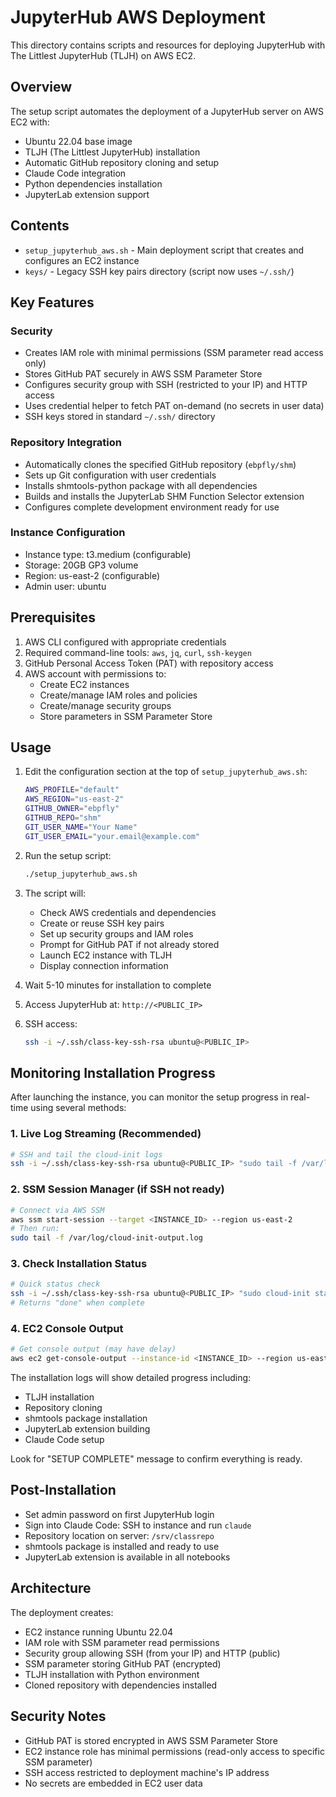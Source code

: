 # JupyterHub AWS Deployment

This directory contains scripts and resources for deploying JupyterHub with The Littlest JupyterHub (TLJH) on AWS EC2.

## Overview

The setup script automates the deployment of a JupyterHub server on AWS EC2 with:
- Ubuntu 22.04 base image
- TLJH (The Littlest JupyterHub) installation
- Automatic GitHub repository cloning and setup
- Claude Code integration
- Python dependencies installation
- JupyterLab extension support

## Contents

- `setup_jupyterhub_aws.sh` - Main deployment script that creates and configures an EC2 instance
- `keys/` - Legacy SSH key pairs directory (script now uses `~/.ssh/`)

## Key Features

### Security
- Creates IAM role with minimal permissions (SSM parameter read access only)
- Stores GitHub PAT securely in AWS SSM Parameter Store
- Configures security group with SSH (restricted to your IP) and HTTP access
- Uses credential helper to fetch PAT on-demand (no secrets in user data)
- SSH keys stored in standard `~/.ssh/` directory

### Repository Integration
- Automatically clones the specified GitHub repository (`ebpfly/shm`)
- Sets up Git configuration with user credentials
- Installs shmtools-python package with all dependencies
- Builds and installs the JupyterLab SHM Function Selector extension
- Configures complete development environment ready for use

### Instance Configuration
- Instance type: t3.medium (configurable)
- Storage: 20GB GP3 volume
- Region: us-east-2 (configurable)
- Admin user: ubuntu

## Prerequisites

1. AWS CLI configured with appropriate credentials
2. Required command-line tools: `aws`, `jq`, `curl`, `ssh-keygen`
3. GitHub Personal Access Token (PAT) with repository access
4. AWS account with permissions to:
   - Create EC2 instances
   - Create/manage IAM roles and policies
   - Create/manage security groups
   - Store parameters in SSM Parameter Store

## Usage

1. Edit the configuration section at the top of `setup_jupyterhub_aws.sh`:
   ```bash
   AWS_PROFILE="default"
   AWS_REGION="us-east-2"
   GITHUB_OWNER="ebpfly"
   GITHUB_REPO="shm"
   GIT_USER_NAME="Your Name"
   GIT_USER_EMAIL="your.email@example.com"
   ```

2. Run the setup script:
   ```bash
   ./setup_jupyterhub_aws.sh
   ```

3. The script will:
   - Check AWS credentials and dependencies
   - Create or reuse SSH key pairs
   - Set up security groups and IAM roles
   - Prompt for GitHub PAT if not already stored
   - Launch EC2 instance with TLJH
   - Display connection information

4. Wait 5-10 minutes for installation to complete

5. Access JupyterHub at: `http://<PUBLIC_IP>`

6. SSH access:
   ```bash
   ssh -i ~/.ssh/class-key-ssh-rsa ubuntu@<PUBLIC_IP>
   ```

## Monitoring Installation Progress

After launching the instance, you can monitor the setup progress in real-time using several methods:

### 1. Live Log Streaming (Recommended)
```bash
# SSH and tail the cloud-init logs
ssh -i ~/.ssh/class-key-ssh-rsa ubuntu@<PUBLIC_IP> "sudo tail -f /var/log/cloud-init-output.log"
```

### 2. SSM Session Manager (if SSH not ready)
```bash
# Connect via AWS SSM
aws ssm start-session --target <INSTANCE_ID> --region us-east-2
# Then run:
sudo tail -f /var/log/cloud-init-output.log
```

### 3. Check Installation Status
```bash
# Quick status check
ssh -i ~/.ssh/class-key-ssh-rsa ubuntu@<PUBLIC_IP> "sudo cloud-init status"
# Returns "done" when complete
```

### 4. EC2 Console Output
```bash
# Get console output (may have delay)
aws ec2 get-console-output --instance-id <INSTANCE_ID> --region us-east-2 --output text
```

The installation logs will show detailed progress including:
- TLJH installation
- Repository cloning
- shmtools package installation
- JupyterLab extension building
- Claude Code setup

Look for "SETUP COMPLETE" message to confirm everything is ready.

## Post-Installation

- Set admin password on first JupyterHub login
- Sign into Claude Code: SSH to instance and run `claude`
- Repository location on server: `/srv/classrepo`
- shmtools package is installed and ready to use
- JupyterLab extension is available in all notebooks

## Architecture

The deployment creates:
- EC2 instance running Ubuntu 22.04
- IAM role with SSM parameter read permissions
- Security group allowing SSH (from your IP) and HTTP (public)
- SSM parameter storing GitHub PAT (encrypted)
- TLJH installation with Python environment
- Cloned repository with dependencies installed

## Security Notes

- GitHub PAT is stored encrypted in AWS SSM Parameter Store
- EC2 instance role has minimal permissions (read-only access to specific SSM parameter)
- SSH access restricted to deployment machine's IP address
- No secrets are embedded in EC2 user data